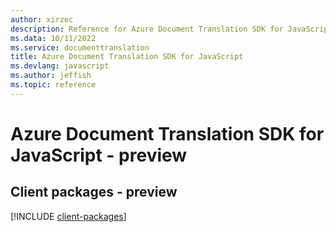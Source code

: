 ```yaml
---
author: xirzec
description: Reference for Azure Document Translation SDK for JavaScript
ms.data: 10/11/2022
ms.service: documenttranslation
title: Azure Document Translation SDK for JavaScript
ms.devlang: javascript
ms.author: jeffish
ms.topic: reference
---
```

# Azure Document Translation SDK for JavaScript - preview

## Client packages - preview
[!INCLUDE [client-packages](document-translation-client-index.md)]
